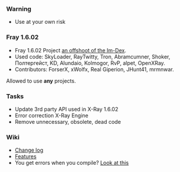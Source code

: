### Warning
* Use at your own risk

### Fray 1.6.02 
* Fray 1.6.02 Project [an offshoot of the Im-Dex](https://github.com/Im-dex/xray-162).
* Used code: SkyLoader, RayTwitty, Tron, Abramcumner, Shoker, Полтергейст, KD, Alundaio, Kolmogor, RvP, alpet, OpenXRay.
* Contributors: ForserX, xWolfx, Real Giperion, JHunt41, mrmnwar.

Allowed to use **any** projects.

### Tasks
* Update 3rd party API used in X-Ray 1.6.02
* Error correction X-Ray Engine
* Remove unnecessary, obsolete, dead code

### Wiki
* [Change log](https://github.com/ForserX/FRay-Project/wiki)
* [Features](https://github.com/ForserX/FRay-Project/wiki/Features)
* You get errors when you compile? [Look at this](https://github.com/ForserX/FRay-Project/wiki/Compile-Errors)
